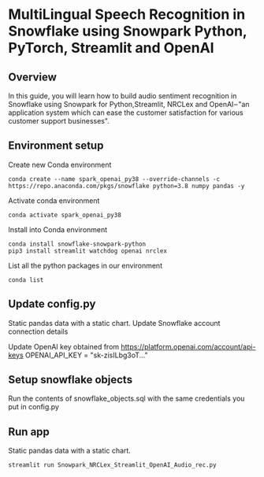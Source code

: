 # MultiLingual Speech Recognition in Snowflake using Snowpark Python, PyTorch, Streamlit and OpenAI

## Overview
In this guide, you will learn how to build audio sentiment recognition in Snowflake using Snowpark for Python,Streamlit, NRCLex and OpenAI – "an application system which can ease the customer satisfaction for various customer support businesses".

## Environment setup
Create new Conda environment
```
conda create --name spark_openai_py38 --override-channels -c https://repo.anaconda.com/pkgs/snowflake python=3.8 numpy pandas -y
```
Activate conda environment
```
conda activate spark_openai_py38
```
Install into Conda environment
```
conda install snowflake-snowpark-python
pip3 install streamlit watchdog openai nrclex
```
List all the python packages in our environment
```
conda list
```
## Update config.py
Static pandas data with a static chart.
Update Snowflake account connection details

Update OpenAI key obtained from https://platform.openai.com/account/api-keys
OPENAI_API_KEY = "sk-zisILbg3oT..."

## Setup snowflake objects
Run the contents of snowflake_objects.sql with the same credentials you put in config.py

## Run app
Static pandas data with a static chart.
```
streamlit run Snowpark_NRCLex_Streamlit_OpenAI_Audio_rec.py
```
